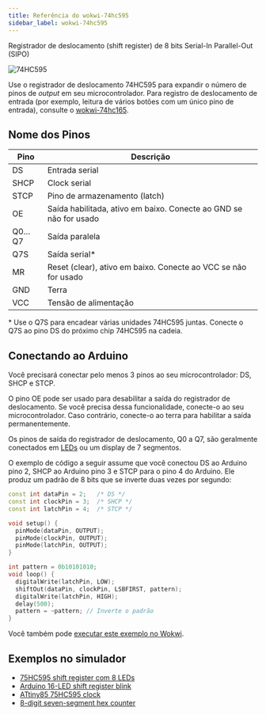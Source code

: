```yaml
---
title: Referência do wokwi-74hc595
sidebar_label: wokwi-74hc595
---
```


Registrador de deslocamento (shift register) de 8 bits Serial-In Parallel-Out (SIPO)

![74HC595](wokwi-74hc595.svg)

Use o registrador de deslocamento 74HC595 para expandir o número de pinos de _output_ em seu microcontrolador. Para registro de deslocamento de entrada (por exemplo, leitura de vários botões com um único pino de entrada), consulte o [wokwi-74hc165](wokwi-74hc165).

## Nome dos Pinos

| Pino  | Descrição                                                         |
| ----- | ----------------------------------------------------------------- |
| DS    | Entrada serial                                                    |
| SHCP  | Clock serial                                                      |
| STCP  | Pino de armazenamento (latch)                                     |
| OE    | Saída habilitada, ativo em baixo. Conecte ao GND se não for usado |
| Q0…Q7 | Saída paralela                                                    |
| Q7S   | Saída serial\*                                                    |
| MR    | Reset (clear), ativo em baixo. Conecte ao VCC se não for usado    |
| GND   | Terra                                                             |
| VCC   | Tensão de alimentação                                             |

\* Use o Q7S para encadear várias unidades 74HC595 juntas. Conecte o Q7S ao pino DS do próximo chip 74HC595 na cadeia.

## Conectando ao Arduino

Você precisará conectar pelo menos 3 pinos ao seu microcontrolador: DS, SHCP e STCP.

O pino OE pode ser usado para desabilitar a saída do registrador de deslocamento. Se você precisa dessa funcionalidade,
conecte-o ao seu microcontrolador. Caso contrário, conecte-o ao terra para habilitar a saída permanentemente.

Os pinos de saída do registrador de deslocamento, Q0 a Q7, são geralmente conectados em [LEDs](wokwi-led) ou um display de 7 segmentos.

O exemplo de código a seguir assume que você conectou DS ao Arduino pino 2, SHCP ao Arduino pino 3 e
STCP para o pino 4 do Arduino. Ele produz um padrão de 8 bits que se inverte duas vezes por segundo:

```cpp
const int dataPin = 2;   /* DS */
const int clockPin = 3;  /* SHCP */
const int latchPin = 4;  /* STCP */

void setup() {
  pinMode(dataPin, OUTPUT);
  pinMode(clockPin, OUTPUT);
  pinMode(latchPin, OUTPUT);
}

int pattern = 0b10101010;
void loop() {
  digitalWrite(latchPin, LOW);
  shiftOut(dataPin, clockPin, LSBFIRST, pattern);
  digitalWrite(latchPin, HIGH);
  delay(500);
  pattern = ~pattern; // Inverte o padrão
}
```

Você também pode [executar este exemplo no Wokwi](https://wokwi.com/projects/301192672203244042).

## Exemplos no simulador

- [75HC595 shift register com 8 LEDs](https://wokwi.com/projects/301188813482361352)
- [Arduino 16-LED shift register blink](https://wokwi.com/projects/301213976182653448)
- [ATtiny85 75HC595 clock](https://wokwi.com/projects/301366580039647753)
- [8-digit seven-segment hex counter](https://wokwi.com/projects/301304715310793225)
